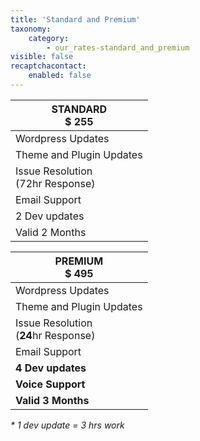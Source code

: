 ```yaml
---
title: 'Standard and Premium'
taxonomy:
    category:
        - our_rates-standard_and_premium
visible: false
recaptchacontact:
    enabled: false
---
```


| STANDARD <br/> **$ 255**					|
| -----------------------------------------	|
| Wordpress Updates 						|
| Theme and Plugin Updates 				|
| Issue Resolution <br/> (72hr Response) 	|
| Email Support 
2 Dev updates							|
| Valid 2 Months 							|

| PREMIUM <br/> **$ 495**					|
| -----------------------------------------	|
| Wordpress Updates 						|
| Theme and Plugin Updates 					|
| Issue Resolution <br/> (**24**hr Response) 
| Email Support
| **4 Dev updates**					|
| **Voice Support**						|
| **Valid 3 Months**							|

_* 1 dev update = 3 hrs work_